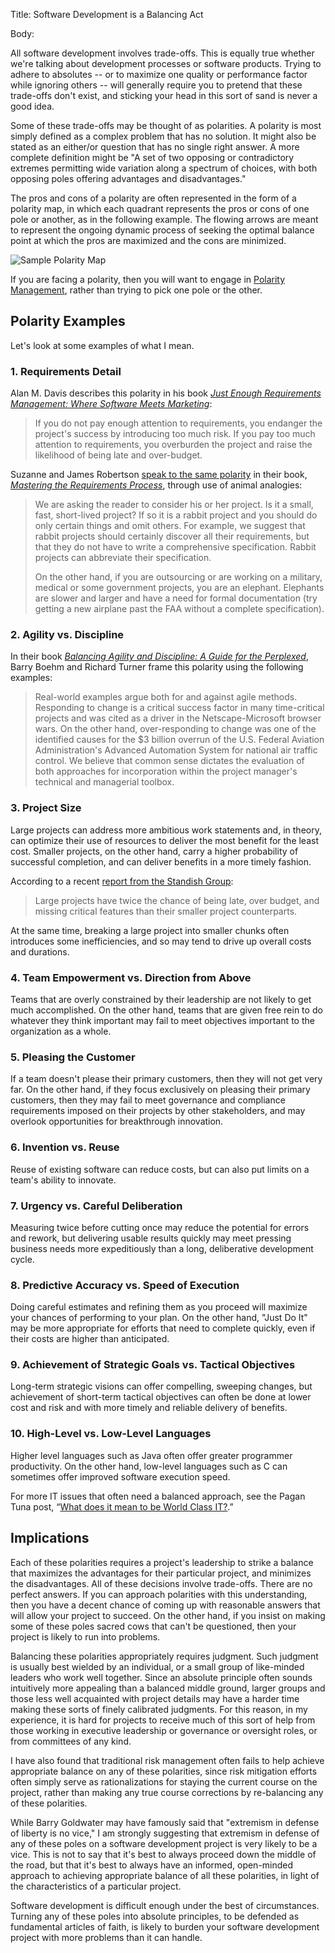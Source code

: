 Title:  Software Development is a Balancing Act

Body:   
 
All software development involves trade-offs. This is equally true whether we're talking about development processes or software products. Trying to adhere to absolutes -- or to maximize one quality or performance factor while ignoring others -- will generally require you to pretend that these trade-offs don't exist, and sticking your head in this sort of sand is never a good idea. 

Some of these trade-offs may be thought of as polarities. A polarity is most simply defined as a complex problem that has no solution. It might also be stated as an either/or question that has no single right answer. A more complete definition might be "A set of two opposing or contradictory extremes permitting wide variation along a spectrum of choices, with both opposing poles offering advantages and disadvantages."

The pros and cons of a polarity are often represented in the form of a polarity map, in which each quadrant represents the pros or cons of one pole or another, as in the following example. The flowing arrows are meant to represent the ongoing dynamic process of seeking the optimal balance point at which the pros are maximized and the cons are minimized.  

![Sample Polarity Map](images/polarity-map.jpg)

If you are facing a polarity, then you will want to engage in <a href="http://www.polaritypartnerships.com/" target="ref">Polarity Management</a>, rather than trying to pick one pole or the other. 

## Polarity Examples

Let's look at some examples of what I mean. 

### 1. Requirements Detail

Alan M. Davis describes this polarity in his book <cite>[Just Enough Requirements Management: Where Software Meets Marketing][davis-2005]</cite>:

> If you do not pay enough attention to requirements, you endanger the project's success by introducing too much risk. If you pay too much attention to requirements, you overburden the project and raise the likelihood of being late and over-budget. 

Suzanne and James Robertson [speak to the same polarity](http://www.infoq.com/articles/mastering-requirements-process) in their book, <cite>[Mastering the Requirements Process][robertson-1999]</cite>, through use of animal analogies:

> We are asking the reader to consider his or her project. Is it a small, fast, short-lived project? If so it is a rabbit project and you should do only certain things and omit others. For example, we suggest that rabbit projects should certainly discover all their requirements, but that they do not have to write a comprehensive specification. Rabbit projects can abbreviate their specification.
>
> On the other hand, if you are outsourcing or are working on a military, medical or some government projects, you are an elephant. Elephants are slower and larger and have a need for formal documentation (try getting a new airplane past the FAA without a complete specification).

### 2. Agility vs. Discipline

In their book <cite>[Balancing Agility and Discipline: A Guide for the Perplexed][boehm-turner-2003]</cite>, Barry Boehm and Richard Turner frame this polarity using the following examples:

> Real-world examples argue both for and against agile methods. Responding to change is a critical success factor in many time-critical projects and was cited as a driver in the Netscape-Microsoft browser wars. On the other hand, over-responding to change was one of the identified causes for the $3 billion overrun of the U.S. Federal Aviation Administration's Advanced Automation System for national air traffic control. We believe that common sense dictates the evaluation of both approaches for incorporation within the project manager's technical and managerial toolbox. 

### 3. Project Size

Large projects can address more ambitious work statements and, in theory, can optimize their use of resources to deliver the most benefit for the least cost. Smaller projects, on the other hand, carry a higher probability of successful completion, and can deliver benefits in a more timely fashion. 

According to a recent [report from the Standish Group][standish-2013]:

> Large projects have twice the chance of being late, over budget, and missing critical features than their smaller project counterparts.

At the same time, breaking a large project into smaller chunks often introduces some inefficiencies, and so may tend to drive up overall costs and durations. 

### 4. Team Empowerment vs. Direction from Above

Teams that are overly constrained by their leadership are not likely to get much accomplished. On the other hand, teams that are given free rein to do whatever they think important may fail to meet objectives important to the organization as a whole. 

### 5. Pleasing the Customer

If a team doesn't please their primary customers, then they will not get very far. On the other hand, if they focus exclusively on pleasing their primary customers, then they may fail to meet governance and compliance requirements imposed on their projects by other stakeholders, and may overlook opportunities for breakthrough innovation. 

### 6. Invention vs. Reuse

Reuse of existing software can reduce costs, but can also put limits on a team's ability to innovate. 

### 7. Urgency vs. Careful Deliberation

Measuring twice before cutting once may reduce the potential for errors and rework, but delivering usable results quickly may meet pressing business needs more expeditiously than a long, deliberative development cycle. 

### 8. Predictive Accuracy vs. Speed of Execution

Doing careful estimates and refining them as you proceed will maximize your chances of performing to your plan. On the other hand, "Just Do It" may be more appropriate for efforts that need to complete quickly, even if their costs are higher than anticipated. 

### 9. Achievement of Strategic Goals vs. Tactical Objectives

Long-term strategic visions can offer compelling, sweeping changes, but achievement of short-term tactical objectives can often be done at lower cost and risk and with more timely and reliable delivery of benefits. 

### 10. High-Level vs. Low-Level Languages

Higher level languages such as Java often offer greater programmer productivity. On the other hand, low-level languages such as C can sometimes offer improved software execution speed. 

For more IT issues that often need a balanced approach, see the Pagan Tuna post, &ldquo;<a href="http://www.pagantuna.com/posts/what-does-it-mean-to-be-world-class-it.html" target="ref">What does it mean to be World Class IT?</a>.&rdquo; 

## Implications

Each of these polarities requires a project's leadership to strike a balance that maximizes the advantages for their particular project, and minimizes the disadvantages. All of these decisions involve trade-offs. There are no perfect answers. If you can approach polarities with this understanding, then you have a decent chance of coming up with reasonable answers that will allow your project to succeed. On the other hand, if you insist on making some of these poles sacred cows that can't be questioned, then your project is likely to run into problems.  

Balancing these polarities appropriately requires judgment. Such judgment is usually best wielded by an individual, or a small group of like-minded leaders who work well together. Since an absolute principle often sounds intuitively more appealing than a balanced middle ground, larger groups and those less well acquainted with project details may have a harder time making these sorts of finely calibrated judgments. For this reason, in my experience, it is hard for projects to receive much of this sort of help from those working in executive leadership or governance or oversight roles, or from committees of any kind. 

I have also found that traditional risk management often fails to help achieve appropriate balance on any of these polarities, since risk mitigation efforts often simply serve as rationalizations for staying the current course on the project, rather than making any true course corrections by re-balancing any of these polarities. 

While Barry Goldwater may have famously said that "extremism in defense of liberty is no vice," I am strongly suggesting that extremism in defense of any of these poles on a software development project is very likely to be a vice. This is not to say that it's best to always proceed down the middle of the road, but that it's best to always have an informed, open-minded approach to achieving appropriate balance of all these polarities, in light of the characteristics of a particular project. 

Software development is difficult enough under the best of circumstances. Turning any of these poles into absolute principles, to be defended as fundamental articles of faith, is likely to burden your software development project with more problems than it can handle. 



[boehm-turner-2003]: bibliography.html#boehm-turner-2003
[davis-2005]: bibliography.html#davis-2005
[robertson-1999]: bibliography.html#robertson-1999
[standish-2013]: bibliography.html#standish-2013
